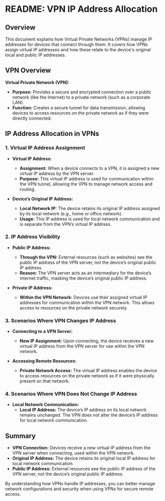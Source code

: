 # README: VPN IP Address Allocation

## Overview

This document explains how Virtual Private Networks (VPNs) manage IP addresses for devices that connect through them. It covers how VPNs assign virtual IP addresses and how these relate to the device's original local and public IP addresses.

## VPN Overview

**Virtual Private Network (VPN):**
- **Purpose:** Provides a secure and encrypted connection over a public network (like the Internet) to a private network (such as a corporate LAN).
- **Function:** Creates a secure tunnel for data transmission, allowing devices to access resources on the private network as if they were directly connected.

## IP Address Allocation in VPNs

### 1. Virtual IP Address Assignment

- **Virtual IP Address:**
  - **Assignment:** When a device connects to a VPN, it is assigned a new virtual IP address by the VPN server.
  - **Purpose:** This virtual IP address is used for communication within the VPN tunnel, allowing the VPN to manage network access and routing.

- **Device’s Original IP Address:**
  - **Local Network IP:** The device retains its original IP address assigned by its local network (e.g., home or office network).
  - **Usage:** This IP address is used for local network communication and is separate from the VPN’s virtual IP address.

### 2. IP Address Visibility

- **Public IP Address:**
  - **Through the VPN:** External resources (such as websites) see the public IP address of the VPN server, not the device’s original public IP address.
  - **Reason:** The VPN server acts as an intermediary for the device’s internet traffic, masking the device’s original public IP address.

- **Private IP Address:**
  - **Within the VPN Network:** Devices use their assigned virtual IP addresses for communication within the VPN network. This allows access to resources on the private network securely.

### 3. Scenarios Where VPN Changes IP Address

- **Connecting to a VPN Server:**
  - **New IP Assignment:** Upon connecting, the device receives a new virtual IP address from the VPN server for use within the VPN network.

- **Accessing Remote Resources:**
  - **Private Network Access:** The virtual IP address enables the device to access resources on the private network as if it were physically present on that network.

### 4. Scenarios Where VPN Does Not Change IP Address

- **Local Network Communication:**
  - **Local IP Address:** The device’s IP address on its local network remains unchanged. The VPN does not alter the device’s IP address for local network communication.

## Summary

- **VPN Connection:** Devices receive a new virtual IP address from the VPN server when connecting, used within the VPN network.
- **Original IP Address:** The device retains its original local IP address for local network communication.
- **Public IP Address:** External resources see the public IP address of the VPN server, not the device’s original public IP address.

By understanding how VPNs handle IP addresses, you can better manage network configurations and security when using VPNs for secure remote access.

